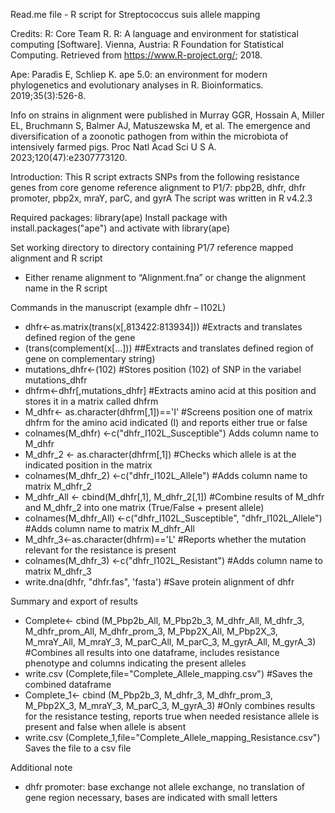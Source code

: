 Read.me file - R script for Streptococcus suis allele mapping 

Credits:
R: Core Team R. R: A language and environment for statistical computing [Software]. Vienna, Austria: R Foundation for Statistical Computing. Retrieved from https://www.R-project.org/; 2018.

Ape: Paradis E, Schliep K. ape 5.0: an environment for modern phylogenetics and evolutionary analyses in R. Bioinformatics. 2019;35(3):526-8.

Info on strains in alignment were published in Murray GGR, Hossain A, Miller EL, Bruchmann S, Balmer AJ, Matuszewska M, et al. The emergence and diversification of a zoonotic pathogen from within the microbiota of intensively farmed pigs. Proc Natl Acad Sci U S A. 2023;120(47):e2307773120.

Introduction:
This R script extracts SNPs from the following resistance genes from core genome reference alignment to P1/7: pbp2B, dhfr, dhfr promoter, pbp2x, mraY, parC, and gyrA
The script was written in R v4.2.3

Required packages: library(ape) 
Install package with install.packages("ape") and activate with library(ape) 

Set working directory to directory containing P1/7 reference mapped alignment and R script
-	Either rename alignment to “Alignment.fna” or change the alignment name in the R script

Commands in the manuscript (example dhfr – I102L)
-	dhfr<-as.matrix(trans(x[,813422:813934]))
	#Extracts and translates defined region of the gene
-	(trans(complement(x[…]))
	##Extracts and translates defined region of gene on complementary string)
-	mutations_dhfr<-(102)
	#Stores position (102) of SNP in the variabel mutations_dhfr
-	dhfrm<-dhfr[,mutations_dhfr]
	#Extracts amino acid at this position and stores it in a matrix called dhfrm
-	M_dhfr<- as.character(dhfrm[,1])=='I' 
	#Screens position one of matrix dhfrm for the amino acid indicated (I) and reports either true or false
-	colnames(M_dhfr) <-c("dhfr_I102L_Susceptible")
	Adds column name to M_dhfr
-	M_dhfr_2 <- as.character(dhfrm[,1]) 
	#Checks which allele is at the indicated position in the matrix 
-	colnames(M_dhfr_2) <-c("dhfr_I102L_Allele")
 	#Adds column name to matrix M_dhfr_2
-	M_dhfr_All <- cbind(M_dhfr[,1], M_dhfr_2[,1])
	#Combine results of M_dhfr and M_dhfr_2 into one matrix (True/False + present allele)
-	colnames(M_dhfr_All) <-c("dhfr_I102L_Susceptible", "dhfr_I102L_Allele")
	#Adds column name to matrix M_dhfr_All
-	M_dhfr_3<-as.character(dhfrm)=='L' 
	#Reports whether the mutation relevant for the resistance is present
-	colnames(M_dhfr_3) <-c("dhfr_I102L_Resistant") 
	#Adds column name to  matrix M_dhfr_3
-	write.dna(dhfr, "dhfr.fas", 'fasta') 
	#Save protein alignment of dhfr

Summary and export of results
-	Complete<- cbind (M_Pbp2b_All, M_Pbp2b_3, M_dhfr_All, M_dhfr_3, M_dhfr_prom_All, M_dhfr_prom_3, M_Pbp2X_All, M_Pbp2X_3, M_mraY_All, M_mraY_3, M_parC_All, M_parC_3, M_gyrA_All, M_gyrA_3)
	#Combines all results into one dataframe, includes resistance phenotype and columns indicating the present alleles
-	write.csv (Complete,file="Complete_Allele_mapping.csv")
	#Saves the combined dataframe
-	Complete_1<- cbind (M_Pbp2b_3, M_dhfr_3, M_dhfr_prom_3, M_Pbp2X_3, M_mraY_3, M_parC_3, M_gyrA_3)
	#Only combines results for the resistance testing, reports true when needed resistance allele is present and false when allele is absent
-	write.csv (Complete_1,file="Complete_Allele_mapping_Resistance.csv")
	Saves the file to a csv file

Additional note
-	dhfr promoter: base exchange not allele exchange, no translation of gene region necessary, bases are indicated with small letters

